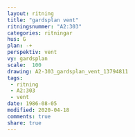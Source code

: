 ```yaml
---
layout: ritning
title: "gardsplan vent"
ritningsnummer: "A2:303"
categories: ritningar
hus: G
plan: -+
perspektiv: vent
vy: gardsplan
scale:  100
drawing: A2-303_gardsplan_vent_13794811
tags:
 - ritning
 - A2:303
 - vent
date: 1986-08-05
modified: 2020-04-18
comments: true
share: true
---
```

